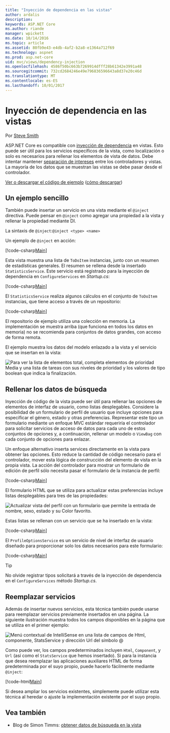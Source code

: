 ```yaml
---
title: "Inyección de dependencia en las vistas"
author: ardalis
description: 
keywords: ASP.NET Core
ms.author: riande
manager: wpickett
ms.date: 10/14/2016
ms.topic: article
ms.assetid: 80fb9e43-e4db-4af2-b2a8-e1364a712f69
ms.technology: aspnet
ms.prod: asp.net-core
uid: mvc/views/dependency-injection
ms.openlocfilehash: 4586f50bc663b7269914dfff28b61342e3991a48
ms.sourcegitcommit: 732cd2684246e49e796836596643a8d37e20c46d
ms.translationtype: MT
ms.contentlocale: es-ES
ms.lasthandoff: 10/01/2017
---
```

# <a name="dependency-injection-into-views"></a>Inyección de dependencia en las vistas

Por [Steve Smith](https://ardalis.com/)

ASP.NET Core es compatible con [inyección de dependencia](xref:fundamentals/dependency-injection) en vistas. Esto puede ser útil para los servicios específicos de la vista, como localización o solo es necesarios para rellenar los elementos de vista de datos. Debe intentar mantener [separación de intereses](http://deviq.com/separation-of-concerns/) entre los controladores y vistas. La mayoría de los datos que se muestran las vistas se debe pasar desde el controlador.

[Ver o descargar el código de ejemplo](https://github.com/aspnet/Docs/tree/master/aspnetcore/mvc/views/dependency-injection/sample) ([cómo descargar](xref:tutorials/index#how-to-download-a-sample))

## <a name="a-simple-example"></a>Un ejemplo sencillo

También puede insertar un servicio en una vista mediante el `@inject` directiva. Puede pensar en `@inject` como agregar una propiedad a la vista y rellenar la propiedad mediante DI.

La sintaxis de `@inject`:`@inject <type> <name>`

Un ejemplo de `@inject` en acción:

[!code-csharp[Main](../../mvc/views/dependency-injection/sample/src/ViewInjectSample/Views/ToDo/Index.cshtml?highlight=4,5,15,16,17)]

Esta vista muestra una lista de `ToDoItem` instancias, junto con un resumen de estadísticas generales. El resumen se rellena desde la insertado `StatisticsService`. Este servicio está registrado para la inyección de dependencia en `ConfigureServices` en *Startup.cs*:

[!code-csharp[Main](../../mvc/views/dependency-injection/sample/src/ViewInjectSample/Startup.cs?highlight=6,7&range=15-22)]

El `StatisticsService` realiza algunos cálculos en el conjunto de `ToDoItem` instancias, que tiene acceso a través de un repositorio:

[!code-csharp[Main](../../mvc/views/dependency-injection/sample/src/ViewInjectSample/Model/Services/StatisticsService.cs?highlight=15,20,26)]

El repositorio de ejemplo utiliza una colección en memoria. La implementación se muestra arriba (que funciona en todos los datos en memoria) no se recomienda para conjuntos de datos grandes, con acceso de forma remota.

El ejemplo muestra los datos del modelo enlazado a la vista y el servicio que se insertan en la vista:

![Para ver la lista de elementos total, completa elementos de prioridad Media y una lista de tareas con sus niveles de prioridad y los valores de tipo boolean que indica la finalización.](dependency-injection/_static/screenshot.png)

## <a name="populating-lookup-data"></a>Rellenar los datos de búsqueda

Inyección de código de la vista puede ser útil para rellenar las opciones de elementos de interfaz de usuario, como listas desplegables. Considere la posibilidad de un formulario de perfil de usuario que incluye opciones para especificar el género, estado y otras preferencias. Representar este tipo un formulario mediante un enfoque MVC estándar requeriría el controlador para solicitar servicios de acceso de datos para cada uno de estos conjuntos de opciones y, a continuación, rellenar un modelo o `ViewBag` con cada conjunto de opciones para enlazar.

Un enfoque alternativo inserta services directamente en la vista para obtener las opciones. Esto reduce la cantidad de código necesario para el controlador, mover esta lógica de construcción del elemento de vista en la propia vista. La acción del controlador para mostrar un formulario de edición de perfil sólo necesita pasar el formulario de la instancia de perfil:

[!code-csharp[Main](../../mvc/views/dependency-injection/sample/src/ViewInjectSample/Controllers/ProfileController.cs?highlight=9,19)]

El formulario HTML que se utiliza para actualizar estas preferencias incluye listas desplegables para tres de las propiedades:

![Actualizar vista del perfil con un formulario que permite la entrada de nombre, sexo, estado y su Color favorito.](dependency-injection/_static/updateprofile.png)

Estas listas se rellenan con un servicio que se ha insertado en la vista:

[!code-csharp[Main](../../mvc/views/dependency-injection/sample/src/ViewInjectSample/Views/Profile/Index.cshtml?highlight=4,16,17,21,22,26,27)]

El `ProfileOptionsService` es un servicio de nivel de interfaz de usuario diseñado para proporcionar solo los datos necesarios para este formulario:

[!code-csharp[Main](../../mvc/views/dependency-injection/sample/src/ViewInjectSample/Model/Services/ProfileOptionsService.cs?highlight=7,13,24)]

>[!TIP]
> No olvide registrar tipos solicitará a través de la inyección de dependencia en el `ConfigureServices` método *Startup.cs*.

## <a name="overriding-services"></a>Reemplazar servicios

Además de insertar nuevos servicios, esta técnica también puede usarse para reemplazar servicios previamente insertados en una página. La siguiente ilustración muestra todos los campos disponibles en la página que se utiliza en el primer ejemplo:

![Menú contextual de IntelliSense en una lista de campos de Html, componente, StatsService y dirección Url del símbolo @](dependency-injection/_static/razor-fields.png)

Como puede ver, los campos predeterminados incluyen `Html`, `Component`, y `Url` (así como el `StatsService` que hemos insertado). Si para la instancia que desea reemplazar las aplicaciones auxiliares HTML de forma predeterminada por el suyo propio, puede hacerlo fácilmente mediante `@inject`:

[!code-html[Main](../../mvc/views/dependency-injection/sample/src/ViewInjectSample/Views/Helper/Index.cshtml?highlight=3,11)]

Si desea ampliar los servicios existentes, simplemente puede utilizar esta técnica al heredar o ajuste la implementación existente por el suyo propio.

## <a name="see-also"></a>Vea también

* Blog de Simon Timms: [obtener datos de búsqueda en la vista](http://blog.simontimms.com/2015/06/09/getting-lookup-data-into-you-view/)
